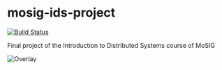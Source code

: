 # mosig-ids-project
[![Build Status](https://travis-ci.com/manuporto/mosig-ids-project.svg?token=jPjbUCGgpHyA6zpLgNLq&branch=master)](https://travis-ci.com/manuporto/mosig-ids-project)

Final project of the Introduction to Distributed Systems course of MoSIG

![Overlay](res/Overlay.png)
